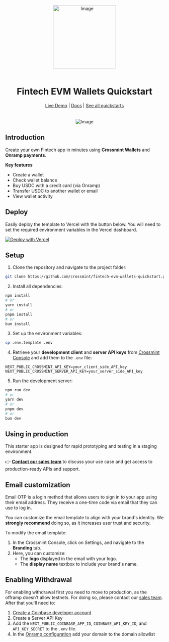 <div align="center">
<img width="200" alt="Image" src="https://github.com/user-attachments/assets/8b617791-cd37-4a5a-8695-a7c9018b7c70" />
<br>
<br>
<h1>Fintech EVM Wallets Quickstart</h1>

<div align="center">
<a href="https://fintech-evm-wallets-quickstart-tau.vercel.app/">Live Demo</a> | <a href="https://docs.crossmint.com/introduction/platform/wallets">Docs</a> | <a href="https://github.com/crossmint">See all quickstarts</a>
</div>

<br>
<br>
<img src="https://github.com/user-attachments/assets/73db7690-0af1-4dbd-9522-d8338c91db00" alt="Image" width="full">
</div>

## Introduction

Create your own Fintech app in minutes using **Crossmint Wallets** and **Onramp payments**.

**Key features**

- Create a wallet
- Check wallet balance
- Buy USDC with a credit card (via Onramp)
- Transfer USDC to another wallet or email
- View wallet activity

## Deploy

Easily deploy the template to Vercel with the button below. You will need to set the required environment variables in the Vercel dashboard.

[![Deploy with Vercel](https://vercel.com/button)](https://vercel.com/new/clone?repository-url=https%3A%2F%2Fgithub.com%2FCrossmint%2Ffintech-evm-wallets-quickstart&env=NEXT_PUBLIC_CROSSMINT_CLIENT_API_KEY)

## Setup

1. Clone the repository and navigate to the project folder:

```bash
git clone https://github.com/crossmint/fintech-evm-wallets-quickstart.git && cd fintech-evm-wallets-quickstart
```

2. Install all dependencies:

```bash
npm install
# or
yarn install
# or
pnpm install
# or
bun install
```

3. Set up the environment variables:

```bash
cp .env.template .env
```

4. Retrieve your **development client** and **server API keys** from [Crossmint Console](https://staging.crossmint.com/console) and add them to the `.env` file:

```env
NEXT_PUBLIC_CROSSMINT_API_KEY=your_client_side_API_key
NEXT_PUBLIC_CROSSMINT_SERVER_API_KEY=your_server_side_API_key
```

5. Run the development server:

```bash
npm run dev
# or
yarn dev
# or
pnpm dev
# or
bun dev
```

## Using in production

This starter app is designed for rapid prototyping and testing in a staging environment.

👉 [**Contact our sales team**](https://www.crossmint.com/contact/sales) to discuss your use case and get access to production-ready APIs and support.

## Email customization

Email OTP is a login method that allows users to sign in to your app using their email address. They receive a one-time code via email that they can use to log in.

You can customize the email template to align with your brand's identity. We **strongly recommend** doing so, as it increases user trust and security.

To modify the email template:

1. In the Crossmint Console, click on Settings, and navigate to the **Branding** tab.
2. Here, you can customize:
   - The **logo** displayed in the email with your logo.
   - The **display name** textbox to include your brand's name.

## Enabling Withdrawal

For enabling withdrawal first you need to move to production, as the offramp doesn't allow testnets. For doing so, please contact our [sales team](https://www.crossmint.com/contact/sales). After that you'll need to:

1. [Create a Coinbase developer account](https://www.coinbase.com/en-es/developer-platform)
2. Create a Server API Key
3. Add the `NEXT_PUBLIC_COINBASE_APP_ID`, `COINBASE_API_KEY_ID`, and `API_KEY_SECRET` to the `.env` file.
4. In the [Onramp configuration](https://portal.cdp.coinbase.com/products/onramp) add your domain to the domain allowlist
